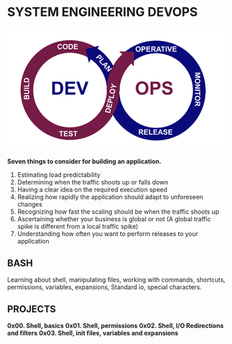 # SYSTEM ENGINEERING DEVOPS
![DevOps cicle description](https://github.com/anversa-pro/holberton-system_engineering-devops/blob/fe8dbbaa85d81066544dbbbedc85f57a69cf6ce5/imgfiles/DevOps.png)

**Seven things to consider for building an application.**
 1.  Estimating load predictability
 2.  Determining when the traffic shoots up or falls down
 3.  Having a clear idea on the required execution speed
 4.  Realizing how rapidly the application should adapt to unforeseen changes
 5.  Recognizing how fast the scaling should be when the traffic shoots up
 6.  Ascertaining whether your business is global or not (A global traffic spike is different from a local traffic spike)
 7.  Understanding how often you want to perform releases to your application

## BASH
Learning  about shell, manipulating files, working with commands, shortcuts, permissions, variables, expansions, Standard io, special characters.

## PROJECTS
**0x00. Shell, basics**
**0x01. Shell, permissions**
**0x02. Shell, I/O Redirections and filters**
**0x03. Shell, init files, variables and expansions**